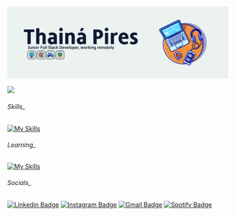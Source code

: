 <img src="https://github.com/thainapires/thainapires/blob/master/Banner-Github.jpg" alt="banner">

![](http://github-profile-summary-cards.vercel.app/api/cards/profile-details?username=thainapires&theme=nord_bright)

###### Skills_
[![My Skills](https://skillicons.dev/icons?i=js,html,css,bootstrap,git,nestjs,nodejs,php,py,ts,docker,vscode,ai)](https://skillicons.dev)

###### Learning_
[![My Skills](https://skillicons.dev/icons?i=laravel,vue,react)](https://skillicons.dev)

###### Socials_

[![Linkedin Badge](https://img.shields.io/badge/thainápires-0077B5?style=for-the-badge&logo=linkedin&logoColor=white)](https://www.linkedin.com/in/thainapires/)
[![Instagram Badge](https://img.shields.io/badge/thainapiress-E4405F?style=for-the-badge&logo=instagram&logoColor=white)](https://instagram.com/thainapiress)
[![Gmail Badge](https://img.shields.io/badge/thainaspiress@gmail.com-D14836?style=for-the-badge&logo=gmail&logoColor=white)](mailto:thainaspiress@gmail.com)
[![Spotify Badge](https://img.shields.io/badge/Thainá-1ED760?&style=for-the-badge&logo=spotify&logoColor=white)](https://open.spotify.com/user/o7u6s65sn0zo0rpb1x8rqtzc3)
